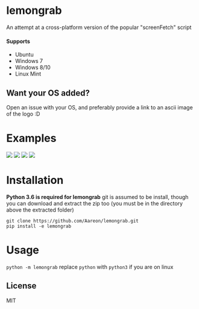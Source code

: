 # lemongrab
An attempt at a cross-platform version of the popular "screenFetch" script

#### Supports
* Ubuntu
* Windows 7
* Windows 8/10
* Linux Mint

## Want your OS added?
Open an issue with your OS, and preferably provide a link to an ascii image of the logo :D

# Examples

![](https://cdn.discordapp.com/attachments/300089166002388992/306991086134624259/unknown.png)
![](https://cdn.discordapp.com/attachments/300089166002388992/306991507410386954/unknown.png)
![](https://cdn.discordapp.com/attachments/204621105720328193/307021635695673344/unknown.png)
![](https://cdn.discordapp.com/attachments/238691918836531202/307239662622081024/unknown.png)

# Installation
**Python 3.6 is required for lemongrab**
git is assumed to be install, though you can download and extract the zip too (you must be in the directory above the extracted folder)

```
git clone https://github.com/Aareon/lemongrab.git
pip install -e lemongrab
```

# Usage
`python -m lemongrab`
replace `python` with `python3` if you are on linux

License
----

MIT
